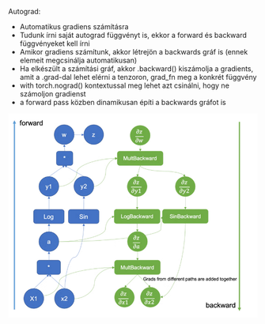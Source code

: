 Autograd:
- Automatikus gradiens számításra
- Tudunk írni saját autograd függvényt is, ekkor a forward és backward függvényeket kell írni
- Amikor gradiens számítunk, akkor létrejön a backwards gráf is (ennek elemeit megcsinálja automatikusan)
- Ha elkészült a számítási gráf, akkor .backward() kiszámolja a gradients, amit a .grad-dal lehet elérni a tenzoron, grad_fn meg a konkrét függvény
- with torch.nograd() kontextussal meg lehet azt csinálni, hogy ne számoljon gradienst
- a forward pass közben dinamikusan építi a backwards gráfot is

![image](figs/13_03_graph.PNG)